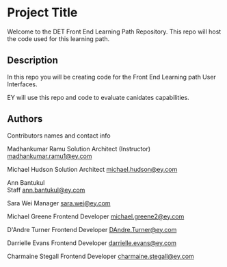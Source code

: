 # Project Title

Welcome to the DET Front End Learning Path Repository.
This repo will host the code used for this learning path.

## Description

In this repo you will be creating code for the Front End Learning path User Interfaces.

EY will use this repo and code to evaluate canidates capabilities.

## Authors

Contributors names and contact info

Madhankumar Ramu
Solution Architect (Instructor)
madhankumar.ramu1@ey.com

Michael Hudson
Solution Architect
michael.hudson@ey.com

Ann Bantukul  
Staff
ann.bantukul@ey.com

Sara Wei
Manager
sara.wei@ey.com

Michael Greene
Frontend Developer
michael.greene2@ey.com

D'Andre Turner
Frontend Developer
DAndre.Turner@ey.com

Darrielle Evans
Frontend Developer
darrielle.evans@ey.com

Charmaine Stegall
Frontend Developer
charmaine.stegall@ey.com
